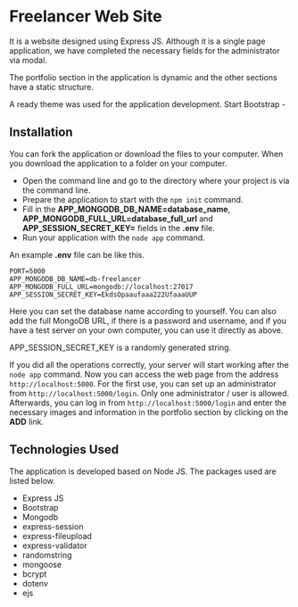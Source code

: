 # Freelancer Web Site

It is a website designed using Express JS. Although it is a single page application, we have completed the necessary fields for the administrator via modal.

The portfolio section in the application is dynamic and the other sections have a static structure.

A ready theme was used for the application development. Start Bootstrap -

## Installation

You can fork the application or download the files to your computer. When you download the application to a folder on your computer.

- Open the command line and go to the directory where your project is via the command line.
- Prepare the application to start with the ```npm init``` command.
- Fill in the **APP_MONGODB_DB_NAME=database_name**, **APP_MONGODB_FULL_URL=database_full_url** and **APP_SESSION_SECRET_KEY=** fields in the **.env** file.
- Run your application with the ```node app``` command.

An example **.env** file can be like this.

```
PORT=5000
APP_MONGODB_DB_NAME=db-freelancer
APP_MONGODB_FULL_URL=mongodb://localhost:27017
APP_SESSION_SECRET_KEY=EkdsOpaaufaaa222UfaaaUUP
```

Here you can set the database name according to yourself. You can also add the full MongoDB URL, if there is a password and username, and if you have a test server on your own computer, you can use it directly as above.

APP_SESSION_SECRET_KEY is a randomly generated string.

If you did all the operations correctly, your server will start working after the ```node app``` command. Now you can access the web page from the address ```http://localhost:5000```. For the first use, you can set up an administrator from ```http://localhost:5000/login```. Only one administrator / user is allowed. Afterwards, you can log in from ```http://localhost:5000/login``` and enter the necessary images and information in the portfolio section by clicking on the **ADD** link.

## Technologies Used

The application is developed based on Node JS. The packages used are listed below.

- Express JS
- Bootstrap
- Mongodb
- express-session
- express-fileupload
- express-validator
- randomstring
- mongoose
- bcrypt
- dotenv
- ejs

